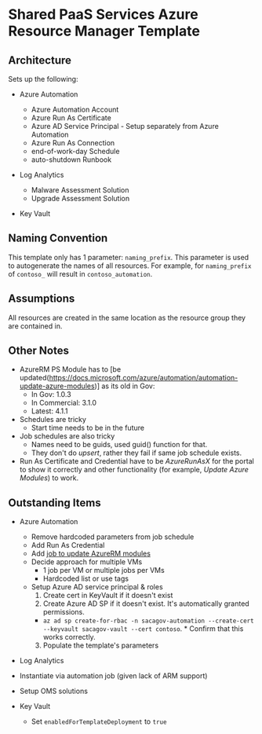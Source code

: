 # Shared PaaS Services Azure Resource Manager Template

## Architecture
Sets up the following:
* Azure Automation
  * Azure Automation Account
  * Azure Run As Certificate
  * Azure AD Service Principal - Setup separately from Azure Automation
  * Azure Run As Connection
  * end-of-work-day Schedule
  * auto-shutdown Runbook

* Log Analytics
  * Malware Assessment Solution
  * Upgrade Assessment Solution

* Key Vault

## Naming Convention
This template only has 1 parameter: `naming_prefix`. This parameter is used to autogenerate the names of all resources. For example, for `naming_prefix` of `contoso_` will result in `contoso_automation`.

## Assumptions
All resources are created in the same location as the resource group they are contained in.

## Other Notes
* AzureRM PS Module has to [be updated(https://docs.microsoft.com/azure/automation/automation-update-azure-modules)] as its old in Gov:
  * In Gov: 1.0.3
  * In Commercial: 3.1.0
  * Latest: 4.1.1
* Schedules are tricky
  * Start time needs to be in the future
* Job schedules are also tricky
  * Names need to be guids, used guid() function for that.
  * They don't do *upsert*, rather they fail if same job schedule exists.
* Run As Certificate and Credential have to be *AzureRunAsX* for the portal to show it correctly and other functionality (for example, *Update Azure Modules*) to work.

## Outstanding Items
* Azure Automation
  * Remove hardcoded parameters from job schedule
  * Add Run As Credential
  * Add [job to update AzureRM modules](https://github.com/azureautomation/runbooks/blob/master/Utility/ARM/Update-ModulesInAutomationToLatestVersion.ps1)
  * Decide approach for multiple VMs
    * 1 job per VM or multiple jobs per VMs
    * Hardcoded list or use tags
  * Setup Azure AD service principal & roles
    1. Create cert in KeyVault if it doesn't exist
    2. Create Azure AD SP if it doesn't exist. It's automatically granted permissions.
      * `az ad sp create-for-rbac -n sacagov-automation --create-cert --keyvault sacagov-vault --cert contoso`. * Confirm that this works correctly.
    3. Populate the template's parameters

*  Log Analytics
  * Instantiate via automation job (given lack of ARM support)
  * Setup OMS solutions

* Key Vault
  * Set `enabledForTemplateDeployment` to `true`